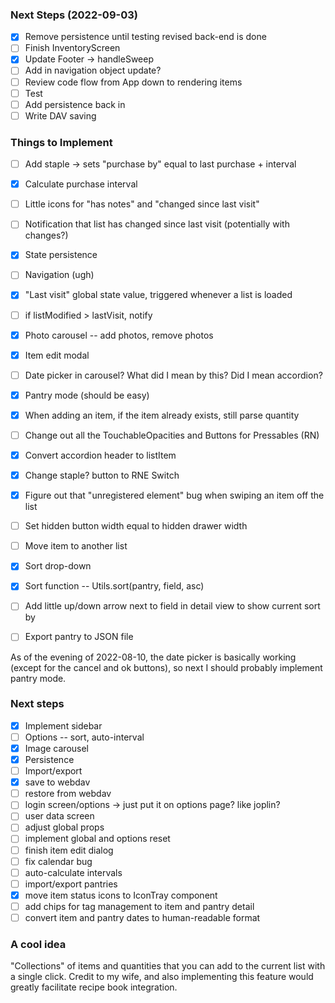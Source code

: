 ### Next Steps (2022-09-03)

- [x] Remove persistence until testing revised back-end is done
- [ ] Finish InventoryScreen
- [x] Update Footer -> handleSweep
- [ ] Add in navigation object update?
- [ ] Review code flow from App down to rendering items
- [ ] Test
- [ ] Add persistence back in
- [ ] Write DAV saving

### Things to Implement

- [ ] Add staple -> sets "purchase by" equal to last purchase + interval
- [x] Calculate purchase interval
- [ ] Little icons for "has notes" and "changed since last visit"
- [ ] Notification that list has changed since last visit (potentially with changes?)
- [x] State persistence
- [ ] Navigation (ugh)
- [x] "Last visit" global state value, triggered whenever a list is loaded
- [ ] if listModified > lastVisit, notify
- [x] Photo carousel -- add photos, remove photos
- [x] Item edit modal
- [ ] Date picker in carousel?  What did I mean by this?  Did I mean accordion?
- [x] Pantry mode (should be easy)
- [x] When adding an item, if the item already exists, still parse quantity
- [ ] Change out all the TouchableOpacities and Buttons for Pressables (RN)
- [x] Convert accordion header to listItem
- [x] Change staple? button to RNE Switch
- [x] Figure out that "unregistered element" bug when swiping an item off the list
- [ ] Set hidden button width equal to hidden drawer width
- [ ] Move item to another list
- [x] Sort drop-down
- [x] Sort function -- Utils.sort(pantry, field, asc)
- [ ] Add little up/down arrow next to field in detail view to show current sort by
- [ ] Export pantry to JSON file


As of the evening of 2022-08-10, the date picker is basically working (except for the
cancel and ok buttons), so next I should probably implement pantry mode.

### Next steps

- [x] Implement sidebar
- [ ] Options -- sort, auto-interval
- [x] Image carousel
- [x] Persistence
- [ ] Import/export
- [x] save to webdav
- [ ] restore from webdav
- [ ] login screen/options -> just put it on options page? like joplin?
- [ ] user data screen
- [ ] adjust global props
- [ ] implement global and options reset
- [ ] finish item edit dialog
- [ ] fix calendar bug
- [ ] auto-calculate intervals
- [ ] import/export pantries
- [x] move item status icons to IconTray component
- [ ] add chips for tag management to item and pantry detail
- [ ] convert item and pantry dates to human-readable format

### A cool idea

"Collections" of items and quantities that you can add to the current list with a
single click.  Credit to my wife, and also implementing this feature would greatly
facilitate recipe book integration.
